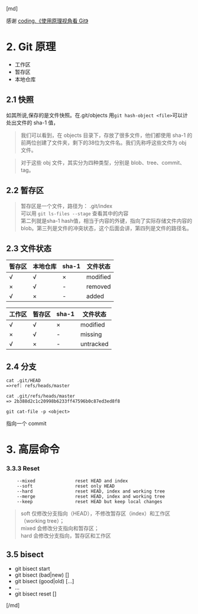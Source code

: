 [md]

感谢 [coding.《使用原理视角看 Git》](https://blog.coding.net/blog/principle-of-Git)

# 2. Git 原理
* 工作区
* 暂存区
* 本地仓库

## 2.1 快照
如其所说,保存的是文件快照。在.git/objects
用` git hash-object <file> `可以计处出文件的  sha-1 值，
> 我们可以看到，在 objects 目录下，存放了很多文件，他们都使用 sha-1 的前两位创建了文件夹，剩下的38位为文件名。我们先称呼这些文件为 obj 文件。

>对于这些 obj 文件，其实分为四种类型，分别是 blob、tree、commit、tag。

## 2.2 暂存区
> 暂存区是一个文件，路径为： .git/index  
可以用 `git ls-files --stage` 查看其中的内容  
第二列就是sha-1 hash值，相当于内容的外键，指向了实际存储文件内容的blob。第三列是文件的冲突状态，这个后面会讲，第四列是文件的路径名。

## 2.3 文件状态
暂存区|本地仓库|sha-1|文件状态
-|-|-|-
√|√|×|modified
×|√|-|removed
√|×|-|added

工作区|暂存区|sha-1|文件状态
-|-|-|-
√|√|×|modified
×|√|-|missing
√|×|-|untracked

## 2.4 分支
```
cat .git/HEAD
=>ref: refs/heads/master
```

```
cat .git/refs/heads/master
=> 2b388d2c1c20998b6233ff47596b0c87ed3ed8f8
```

```
git cat-file -p <object>
```

指向一个 commit

# 3. 高层命令
### 3.3.3 Reset
```
    --mixed               reset HEAD and index
    --soft                reset only HEAD
    --hard                reset HEAD, index and working tree
    --merge               reset HEAD, index and working tree
    --keep                reset HEAD but keep local changes
```
>soft 仅修改分支指向（HEAD），不修改暂存区（index）和工作区（working tree）；  
>mixed 会修改分支指向和暂存区；  
>hard 会修改分支指向，暂存区和工作区

## 3.5 bisect
* git bisect start
* git bisect (bad|new) [<rev>]
* git bisect (good|old) [<rev>...]
* ...
* git bisect reset [<commit>]

[/md]